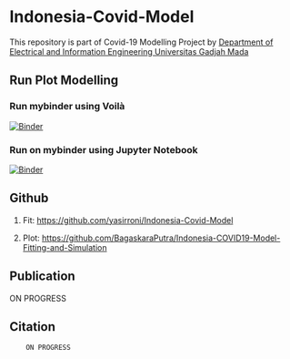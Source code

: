 # **Indonesia-Covid-Model**

This repository is part of Covid-19 Modelling Project by [Department of Electrical and Information Engineering Universitas Gadjah Mada](http://jteti.ugm.ac.id/index.php?ver=YQ%3D%3D=)

## **Run Plot Modelling**

### Run mybinder using Voilà

[![Binder](https://mybinder.org/badge_logo.svg)](https://mybinder.org/v2/gh/yasirroni/Indonesia-Covid-Model/master?urlpath=%2Fvoila%2Frender%2FInteractive%2520Plot.ipynb)

### Run on mybinder using Jupyter Notebook

[![Binder](https://mybinder.org/badge_logo.svg)](https://mybinder.org/v2/gh/yasirroni/Indonesia-Covid-Model/master?filepath=%2FInteractive%20Plot.ipynb)

## **Github**

1. Fit: <https://github.com/yasirroni/Indonesia-Covid-Model>

2. Plot: <https://github.com/BagaskaraPutra/Indonesia-COVID19-Model-Fitting-and-Simulation>

## **Publication**

ON PROGRESS

## **Citation**

```bibtext
    ON PROGRESS
```
